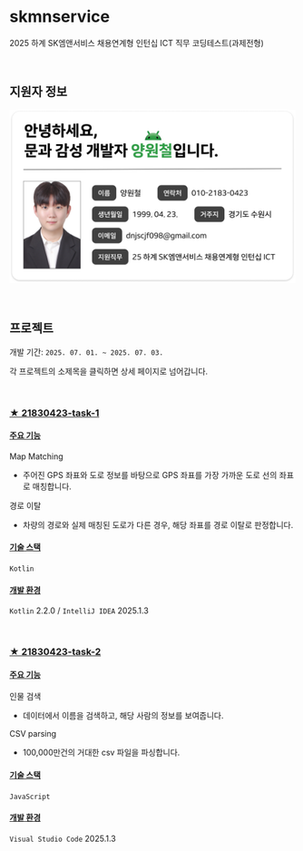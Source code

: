 # skmnservice
2025 하계 SK엠앤서비스 채용연계형 인턴십 ICT 직무 코딩테스트(과제전형)

<br>

## 지원자 정보
![양원철](profile_ywc.png)

<br>

## 프로젝트
개발 기간: `2025. 07. 01. ~ 2025. 07. 03.`

각 프로젝트의 소제목을 클릭하면 상세 페이지로 넘어갑니다.

<br>

### [★ 21830423-task-1](https://github.com/Bluesion/skmnservice/blob/main/21830423-task-1/feedback/README.md)

#### <ins>**주요 기능**</ins>
Map Matching
- 주어진 GPS 좌표와 도로 정보를 바탕으로 GPS 좌표를 가장 가까운 도로 선의 좌표로 매칭합니다.

경로 이탈
- 차량의 경로와 실제 매칭된 도로가 다른 경우, 해당 좌표를 경로 이탈로 판정합니다.

#### <ins>**기술 스택**</ins>

`Kotlin`

#### <ins>**개발 환경**</ins>

`Kotlin` 2.2.0 / `IntelliJ IDEA` 2025.1.3

<br>

### [★ 21830423-task-2](https://github.com/Bluesion/skmnservice/blob/main/21830423-task-2/feedback/README.md)

#### <ins>**주요 기능**</ins>
인물 검색
- 데이터에서 이름을 검색하고, 해당 사람의 정보를 보여줍니다.

CSV parsing
- 100,000만건의 거대한 csv 파일을 파싱합니다.

#### <ins>**기술 스택**</ins>

`JavaScript`

#### <ins>**개발 환경**</ins>

`Visual Studio Code` 2025.1.3
